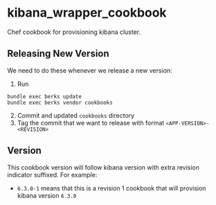 # kibana_wrapper_cookbook

Chef cookbook for provisioning kibana cluster.

## Releasing New Version

We need to do these whenever we release a new version:

1. Run
```
bundle exec berks update
bundle exec berks vendor cookbooks
```

2. Commit and updated `cookbooks` directory
3. Tag the commit that we want to release with format `<APP-VERSION>-<REVISION>`

## Version

This cookbook version will follow kibana version with extra revision indicator suffixed. For example:

- `6.3.0-1` means that this is a revision 1 cookbook that will provision kibana version `6.3.0`



